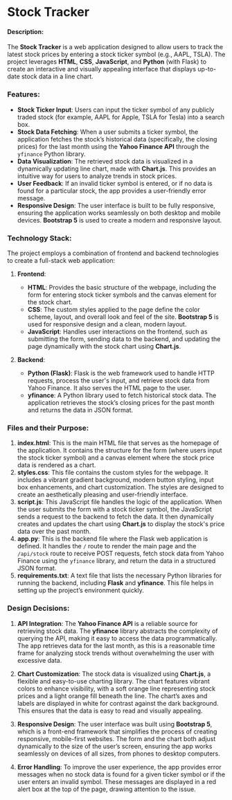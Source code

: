 # Stock Tracker

#### Description:
The **Stock Tracker** is a web application designed to allow users to track the latest stock prices by entering a stock ticker symbol (e.g., AAPL, TSLA). The project leverages **HTML**, **CSS**, **JavaScript**, and **Python** (with Flask) to create an interactive and visually appealing interface that displays up-to-date stock data in a line chart.

### Features:
- **Stock Ticker Input**: Users can input the ticker symbol of any publicly traded stock (for example, AAPL for Apple, TSLA for Tesla) into a search box.
- **Stock Data Fetching**: When a user submits a ticker symbol, the application fetches the stock’s historical data (specifically, the closing prices) for the last month using the **Yahoo Finance API** through the `yfinance` Python library.
- **Data Visualization**: The retrieved stock data is visualized in a dynamically updating line chart, made with **Chart.js**. This provides an intuitive way for users to analyze trends in stock prices.
- **User Feedback**: If an invalid ticker symbol is entered, or if no data is found for a particular stock, the app provides a user-friendly error message.
- **Responsive Design**: The user interface is built to be fully responsive, ensuring the application works seamlessly on both desktop and mobile devices. **Bootstrap 5** is used to create a modern and responsive layout.

### Technology Stack:
The project employs a combination of frontend and backend technologies to create a full-stack web application:

1. **Frontend**:
   - **HTML**: Provides the basic structure of the webpage, including the form for entering stock ticker symbols and the canvas element for the stock chart.
   - **CSS**: The custom styles applied to the page define the color scheme, layout, and overall look and feel of the site. **Bootstrap 5** is used for responsive design and a clean, modern layout.
   - **JavaScript**: Handles user interactions on the frontend, such as submitting the form, sending data to the backend, and updating the page dynamically with the stock chart using **Chart.js**.

2. **Backend**:
   - **Python (Flask)**: Flask is the web framework used to handle HTTP requests, process the user's input, and retrieve stock data from Yahoo Finance. It also serves the HTML page to the user.
   - **yfinance**: A Python library used to fetch historical stock data. The application retrieves the stock’s closing prices for the past month and returns the data in JSON format.

### Files and their Purpose:
1. **index.html**: This is the main HTML file that serves as the homepage of the application. It contains the structure for the form (where users input the stock ticker symbol) and a canvas element where the stock price data is rendered as a chart.
2. **styles.css**: This file contains the custom styles for the webpage. It includes a vibrant gradient background, modern button styling, input box enhancements, and chart customization. The styles are designed to create an aesthetically pleasing and user-friendly interface.
3. **script.js**: This JavaScript file handles the logic of the application. When the user submits the form with a stock ticker symbol, the JavaScript sends a request to the backend to fetch the data. It then dynamically creates and updates the chart using **Chart.js** to display the stock's price data over the past month.
4. **app.py**: This is the backend file where the Flask web application is defined. It handles the `/` route to render the main page and the `/api/stock` route to receive POST requests, fetch stock data from Yahoo Finance using the `yfinance` library, and return the data in a structured JSON format.
5. **requirements.txt**: A text file that lists the necessary Python libraries for running the backend, including **Flask** and **yfinance**. This file helps in setting up the project’s environment quickly.

### Design Decisions:
1. **API Integration**: The **Yahoo Finance API** is a reliable source for retrieving stock data. The **yfinance** library abstracts the complexity of querying the API, making it easy to access the data programmatically. The app retrieves data for the last month, as this is a reasonable time frame for analyzing stock trends without overwhelming the user with excessive data.

2. **Chart Customization**: The stock data is visualized using **Chart.js**, a flexible and easy-to-use charting library. The chart features vibrant colors to enhance visibility, with a soft orange line representing stock prices and a light orange fill beneath the line. The chart’s axes and labels are displayed in white for contrast against the dark background. This ensures that the data is easy to read and visually appealing.

3. **Responsive Design**: The user interface was built using **Bootstrap 5**, which is a front-end framework that simplifies the process of creating responsive, mobile-first websites. The form and the chart both adjust dynamically to the size of the user’s screen, ensuring the app works seamlessly on devices of all sizes, from phones to desktop computers.

4. **Error Handling**: To improve the user experience, the app provides error messages when no stock data is found for a given ticker symbol or if the user enters an invalid symbol. These messages are displayed in a red alert box at the top of the page, drawing attention to the issue.
